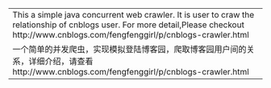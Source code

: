 <table><tr><td>
This a simple java concurrent web crawler. It is user to craw the relationship of cnblogs user.
For more detail,Please checkout http://www.cnblogs.com/fengfenggirl/p/cnblogs-crawler.html
</tr></td>
<tr><td>
一个简单的并发爬虫，实现模拟登陆博客园，爬取博客园用户间的关系，详细介绍，请查看 http://www.cnblogs.com/fengfenggirl/p/cnblogs-crawler.html
</tr></td>
</table>


